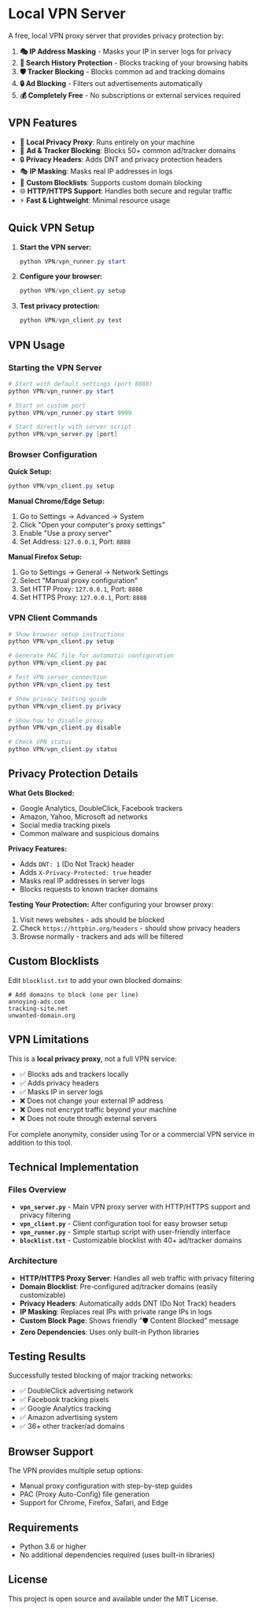 # Local VPN Server

A free, local VPN proxy server that provides privacy protection by:

1. **🎭 IP Address Masking** - Masks your IP in server logs for privacy
2. **🚫 Search History Protection** - Blocks tracking of your browsing habits
3. **🛡️ Tracker Blocking** - Blocks common ad and tracking domains
4. **🔒 Ad Blocking** - Filters out advertisements automatically
5. **💰 Completely Free** - No subscriptions or external services required

## VPN Features

- 🔐 **Local Privacy Proxy**: Runs entirely on your machine
- 🚫 **Ad & Tracker Blocking**: Blocks 50+ common ad/tracker domains
- 🔒 **Privacy Headers**: Adds DNT and privacy protection headers
- 🎭 **IP Masking**: Masks real IP addresses in logs
- 📝 **Custom Blocklists**: Supports custom domain blocking
- 🌐 **HTTP/HTTPS Support**: Handles both secure and regular traffic
- ⚡ **Fast & Lightweight**: Minimal resource usage

## Quick VPN Setup

1. **Start the VPN server:**
   ```powershell
   python VPN/vpn_runner.py start
   ```

2. **Configure your browser:**
   ```powershell
   python VPN/vpn_client.py setup
   ```

3. **Test privacy protection:**
   ```powershell
   python VPN/vpn_client.py test
   ```

## VPN Usage

### Starting the VPN Server

```powershell
# Start with default settings (port 8888)
python VPN/vpn_runner.py start

# Start on custom port
python VPN/vpn_runner.py start 9999

# Start directly with server script
python VPN/vpn_server.py [port]
```

### Browser Configuration

**Quick Setup:**
```powershell
python VPN/vpn_client.py setup
```

**Manual Chrome/Edge Setup:**
1. Go to Settings → Advanced → System
2. Click "Open your computer's proxy settings"
3. Enable "Use a proxy server"
4. Set Address: `127.0.0.1`, Port: `8888`

**Manual Firefox Setup:**
1. Go to Settings → General → Network Settings
2. Select "Manual proxy configuration"
3. Set HTTP Proxy: `127.0.0.1`, Port: `8888`
4. Set HTTPS Proxy: `127.0.0.1`, Port: `8888`

### VPN Client Commands

```powershell
# Show browser setup instructions
python VPN/vpn_client.py setup

# Generate PAC file for automatic configuration
python VPN/vpn_client.py pac

# Test VPN server connection
python VPN/vpn_client.py test

# Show privacy testing guide
python VPN/vpn_client.py privacy

# Show how to disable proxy
python VPN/vpn_client.py disable

# Check VPN status
python VPN/vpn_client.py status
```

## Privacy Protection Details

**What Gets Blocked:**
- Google Analytics, DoubleClick, Facebook trackers
- Amazon, Yahoo, Microsoft ad networks
- Social media tracking pixels
- Common malware and suspicious domains

**Privacy Features:**
- Adds `DNT: 1` (Do Not Track) header
- Adds `X-Privacy-Protected: true` header
- Masks real IP addresses in server logs
- Blocks requests to known tracker domains

**Testing Your Protection:**
After configuring your browser proxy:
1. Visit news websites - ads should be blocked
2. Check `https://httpbin.org/headers` - should show privacy headers
3. Browse normally - trackers and ads will be filtered

## Custom Blocklists

Edit `blocklist.txt` to add your own blocked domains:
```
# Add domains to block (one per line)
annoying-ads.com
tracking-site.net
unwanted-domain.org
```

## VPN Limitations

This is a **local privacy proxy**, not a full VPN service:
- ✅ Blocks ads and trackers locally
- ✅ Adds privacy headers
- ✅ Masks IP in server logs
- ❌ Does not change your external IP address
- ❌ Does not encrypt traffic beyond your machine
- ❌ Does not route through external servers

For complete anonymity, consider using Tor or a commercial VPN service in addition to this tool.

## Technical Implementation

### Files Overview

- **`vpn_server.py`** - Main VPN proxy server with HTTP/HTTPS support and privacy filtering
- **`vpn_client.py`** - Client configuration tool for easy browser setup
- **`vpn_runner.py`** - Simple startup script with user-friendly interface
- **`blocklist.txt`** - Customizable blocklist with 40+ ad/tracker domains

### Architecture

- **HTTP/HTTPS Proxy Server**: Handles all web traffic with privacy filtering
- **Domain Blocklist**: Pre-configured ad/tracker domains (easily customizable)
- **Privacy Headers**: Automatically adds DNT (Do Not Track) headers
- **IP Masking**: Replaces real IPs with private range IPs in logs
- **Custom Block Page**: Shows friendly "🛡️ Content Blocked" message
- **Zero Dependencies**: Uses only built-in Python libraries

## Testing Results

Successfully tested blocking of major tracking networks:
- ✅ DoubleClick advertising network
- ✅ Facebook tracking pixels  
- ✅ Google Analytics tracking
- ✅ Amazon advertising system
- ✅ 36+ other tracker/ad domains

## Browser Support

The VPN provides multiple setup options:
- Manual proxy configuration with step-by-step guides
- PAC (Proxy Auto-Config) file generation
- Support for Chrome, Firefox, Safari, and Edge

## Requirements

- Python 3.6 or higher
- No additional dependencies required (uses built-in libraries)

## License

This project is open source and available under the MIT License.